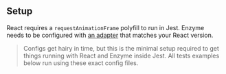 ## Setup

React requires a `requestAnimationFrame` polyfill to run in Jest. Enzyme needs to be configured with [an adapter](https://github.com/airbnb/enzyme/tree/master/packages) that matches your React version.

> Configs get hairy in time, but this is the minimal setup required to get things running with React and Enzyme inside Jest. All tests examples below run using these exact config files.
